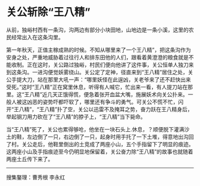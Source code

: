 # 关公斩除“王八精”

从前，独峪村西有一条沟，沟两边有部分小块田地，山地边是一条小溪，这里的农民经常出入在这条沟里。

第一年秋天，正值主稼成熟的时候。不知从哪里来了一个王八精”，把这条沟作为安身之处，严重地威胁着过往行人和排东田他的人们，跟看着黄澄澄的粮食就是不能收制。正在这时，关公路过独峪，村民们便向他讲了这件事，关公恒单人独刀来到这条沟。一进沟便觉妖雾绕山。关公定了定神，径直来到“王八精”居住之处，关公手提大刀，站在那里大吼一声：“哪里妖怪在此逞凶，关老爷来了还不赶快出来受死。”这时“王八精”正在窝里休息，听得有人喊它，忙出来一看，有人提刀站在那里。这“王八精”近几天正饿得慌，便急着张开血盆大嘴，施展妖术向关公扑来。一般人被这凶恶的姿势吓都吓软了，哪里还有争斗的勇气。可关公不慌不忙，闪开“王八精”，“王八精”扑了空，关公以迅雷不及掩耳之势，奋力跃在王八精身后，举起钢刀用力砍在了“王八精”的脖子上，“王八精”当下毙命。

当“王八精”死了，关公也累得够呛，他坐在一块石头上.休息，？顺便脱下灌满沙土的鞋，左边倒了一只，右边倒了一只，起身时用手托了一下土堆，得意地出沟回了村。关公走后，他鞋里倒出的土竞成了两座小山，五个手指留下了明显的痕迹。这两座小山及手指痕迹至今仍明显地保留着，关公奋力除“王八精”的故事也就随着两座土丘传下来了。

---

搜集鏊理：曹秀根 李永红
